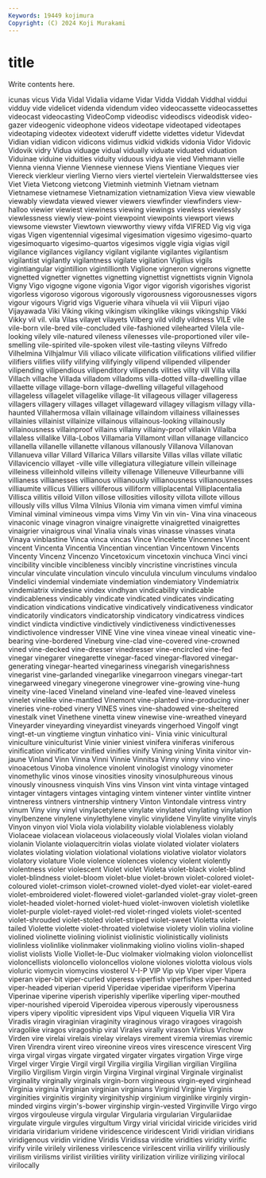 ```yaml
---
Keywords: 19449 kojimura
Copyright: (C) 2024 Koji Murakami
---
```


# title

Write contents here.



icunas
vicus Vida Vidal Vidalia vidame Vidar Vidda Viddah Viddhal viddui
vidduy vide videlicet videnda videndum video videocassette videocassettes videocast videocasting
VideoComp videodisc videodiscs videodisk video-gazer videogenic videophone videos videotape videotaped
videotapes videotaping videotex videotext videruff vidette videttes videtur Videvdat Vidian
vidian vidicon vidicons vidimus vidkid vidkids vidonia Vidor Vidovic Vidovik
vidry Vidua viduage vidual vidually viduate viduated viduation Viduinae viduine
viduities viduity viduous vidya vie vied Viehmann vielle Vienna vienna
Vienne Viennese viennese Viens Vientiane Vieques vier Viereck vierkleur vierling
Vierno viers viertel viertelein Vierwaldsttersee vies Viet Vieta Vietcong vietcong
Vietminh vietminh Vietnam vietnam Vietnamese vietnamese Vietnamization vietnamization Vieva view
viewable viewably viewdata viewed viewer viewers viewfinder viewfinders view-halloo viewier
viewiest viewiness viewing viewings viewless viewlessly viewlessness viewly view-point viewpoint
viewpoints viewport views viewsome viewster Viewtown viewworthy viewy vifda VIFRED
Vig vig viga vigas Vigen vigentennial vigesimal vigesimation vigesimo vigesimo-quarto
vigesimoquarto vigesimo-quartos vigesimos viggle vigia vigias vigil vigilance vigilances vigilancy
vigilant vigilante vigilantes vigilantism vigilantist vigilantly vigilantness vigilate vigilation Vigilius
vigils vigintiangular vigintillion vigintillionth Viglione vigneron vignerons vignette vignetted vignetter
vignettes vignetting vignettist vignettists vignin Vignola Vigny Vigo vigogne vigone
vigonia Vigor vigor vigorish vigorishes vigorist vigorless vigoroso vigorous vigorously
vigorousness vigorousnesses vigors vigour vigours Vigrid vigs Viguerie vihara vihuela
vii viii Viipuri vijao Vijayawada Viki Viking viking vikingism vikinglike
vikings vikingship Vikki Vikky vil vil. vila Vilas vilayet vilayets
Vilberg vild vildly vildness VILE vile vile-born vile-bred vile-concluded vile-fashioned
vilehearted Vilela vile-looking vilely vile-natured vileness vilenesses vile-proportioned viler vile-smelling
vile-spirited vile-spoken vilest vile-tasting vileyns Vilfredo Vilhelmina Vilhjalmur Vili viliaco
vilicate vilification vilifications vilified vilifier vilifiers vilifies vilify vilifying vilifyingly
vilipend vilipended vilipender vilipending vilipendious vilipenditory vilipends vilities vility vill
Villa villa Villach villache Villada villadom villadoms villa-dotted villa-dwelling villae
villaette village village-born village-dwelling villageful villagehood villageless villagelet villagelike village-lit
villageous villager villageress villagers villagery villages villaget villageward villagey villagism
villagy villa-haunted Villahermosa villain villainage villaindom villainess villainesses villainies villainist
villainize villainous villainous-looking villainously villainousness villainproof villains villainy villainy-proof villakin
Villalba villaless villalike Villa-Lobos Villamaria Villamont villan villanage villancico villanella
villanelle villanette villanous villanously Villanova Villanovan Villanueva villar Villard Villarica
Villars villarsite Villas villas villate villatic Villavicencio villayet -ville ville
villegiatura villegiature villein villeinage villeiness villeinhold villeins villeity villenage Villeneuve
Villeurbanne villi villianess villianesses villianous villianously villianousness villianousnesses villiaumite villicus
Villiers villiferous villiform villiplacental Villiplacentalia Villisca villitis villoid Villon villose
villosities villosity villota villote villous villously vills villus Vilma Vilnius
Vilonia vim vimana vimen vimful vimina Viminal viminal vimineous vimpa
vims Vimy Vin vin vin- Vina vina vinaceous vinaconic vinage
vinagron vinaigre vinaigrette vinaigretted vinaigrettes vinaigrier vinaigrous vinal Vinalia vinals
vinas vinasse vinasses vinata Vinaya vinblastine Vinca vinca vincas Vince
Vincelette Vincennes Vincent vincent Vincenta Vincentia Vincentian vincentian Vincentown Vincents
Vincenty Vincenz Vincenzo Vincetoxicum vincetoxin vinchuca Vinci vinci vincibility vincible
vincibleness vincibly vincristine vincristines vincula vincular vinculate vinculation vinculo vinculula
vinculum vinculums vindaloo Vindelici vindemial vindemiate vindemiation vindemiatory Vindemiatrix vindemiatrix
vindesine vindex vindhyan vindicability vindicable vindicableness vindicably vindicate vindicated vindicates
vindicating vindication vindications vindicative vindicatively vindicativeness vindicator vindicatorily vindicators vindicatorship
vindicatory vindicatress vindices vindict vindicta vindictive vindictively vindictiveness vindictivenesses vindictivolence
vindresser VINE Vine vine vinea vineae vineal vineatic vine-bearing vine-bordered
Vineburg vine-clad vine-covered vine-crowned vined vine-decked vine-dresser vinedresser vine-encircled vine-fed
vinegar vinegarer vinegarette vinegar-faced vinegar-flavored vinegar-generating vinegar-hearted vinegariness vinegarish vinegarishness
vinegarist vine-garlanded vinegarlike vinegarroon vinegars vinegar-tart vinegarweed vinegary vinegerone vinegrower
vine-growing vine-hung vineity vine-laced Vineland vineland vine-leafed vine-leaved vineless vinelet
vinelike vine-mantled Vinemont vine-planted vine-producing viner vineries vine-robed vinery VINES
vines vine-shadowed vine-sheltered vinestalk vinet Vinethene vinetta vinew vinewise vine-wreathed
vineyard Vineyarder vineyarding vineyardist vineyards vingerhoed Vingolf vingt vingt-et-un vingtieme
vingtun vinhatico vini- Vinia vinic vinicultural viniculture viniculturist Vinie vinier
viniest vinifera viniferas viniferous vinification vinificator vinified vinifies vinify Vining
vining Vinita vinitor vin-jaune Vinland Vinn Vinna Vinni Vinnie Vinnitsa
Vinny vinny vino vino- vinoacetous Vinoba vinolence vinolent vinologist vinology
vinometer vinomethylic vinos vinose vinosities vinosity vinosulphureous vinous vinously vinousness
vinquish Vins vins Vinson vint vinta vintage vintaged vintager vintagers
vintages vintaging vintem vintener vinter vintlite vintner vintneress vintners vintnership
vintnery Vinton Vintondale vintress vintry vinum Viny viny vinyl vinylacetylene
vinylate vinylated vinylating vinylation vinylbenzene vinylene vinylethylene vinylic vinylidene Vinylite
vinylite vinyls Vinyon vinyon viol Viola viola violability violable violableness
violably Violaceae violacean violaceous violaceously violal Violales violan violand violanin
Violante violaquercitrin violas violate violated violater violaters violates violating violation
violational violations violative violator violators violatory violature Viole violence violences
violency violent violently violentness violer violescent Violet violet Violeta violet-black
violet-blind violet-blindness violet-bloom violet-blue violet-brown violet-colored violet-coloured violet-crimson violet-crowned violet-dyed
violet-ear violet-eared violet-embroidered violet-flowered violet-garlanded violet-gray violet-green violet-headed violet-horned violet-hued
violet-inwoven violetish violetlike violet-purple violet-rayed violet-red violet-ringed violets violet-scented violet-shrouded
violet-stoled violet-striped violet-sweet Violetta violet-tailed Violette violette violet-throated violetwise violety
violin violina violine violined violinette violining violinist violinistic violinistically violinists
violinless violinlike violinmaker violinmaking violino violins violin-shaped violist violists Violle
Viollet-le-Duc violmaker violmaking violon violoncellist violoncellists violoncello violoncellos violone violones
violotta violous viols violuric viomycin viomycins viosterol V-I-P VIP Vip
vip Viper viper Vipera viperan viper-bit viper-curled viperess viperfish viperfishes
viper-haunted viper-headed viperian viperid Viperidae viperidae viperiform Viperina Viperinae viperine
viperish viperishly viperlike viperling viper-mouthed viper-nourished viperoid Viperoidea viperous viperously
viperousness vipers vipery vipolitic vipresident vips Vipul viqueen Viquelia VIR
Vira Viradis viragin viraginian viraginity viraginous virago viragoes viragoish viragolike
viragos viragoship viral Virales virally virason Virbius Virchow Virden vire
virelai virelais virelay virelays virement viremia viremias viremic Viren Virendra
virent vireo vireonine vireos vires virescence virescent Virg virga virgal
virgas virgate virgated virgater virgates virgation Virge virge Virgel virger
Virgie Virgil virgil Virgilia virgilia Virgilian virgilian Virgilina Virgilio Virgilism
Virgin virgin Virgina Virginal virginal Virginale virginalist virginality virginally virginals
virgin-born virgineous virgin-eyed virginhead Virginia virginia Virginian virginian virginians Virginid
Virginie Virginis virginities virginitis virginity virginityship virginium virginlike virginly virgin-minded
virgins virgin's-bower virginship virgin-vested Virginville Virgo virgo virgos virgouleuse virgula
virgular Virgularia virgularian Virgulariidae virgulate virgule virgules virgultum Virgy virial
viricidal viricide viricides virid viridaria viridarium viridene viridescence viridescent Viridi
viridian viridians viridigenous viridin viridine Viridis Viridissa viridite viridities viridity
virific virify virile virilely virileness virilescence virilescent virilia virilify viriliously
virilism virilisms virilist virilities virility virilization virilize virilizing virilocal virilocally
